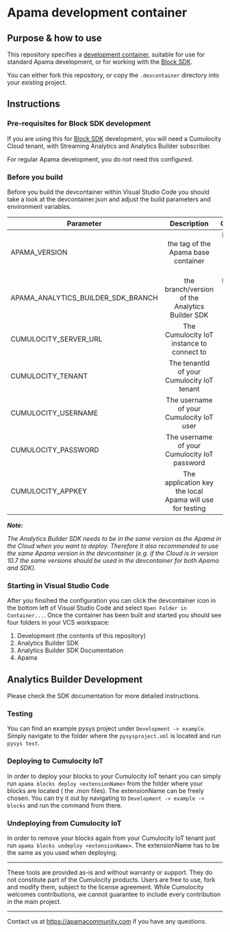 # Apama development container

## Purpose & how to use

This repository specifies a [development container](https://containers.dev/overview), suitable for use for standard Apama development, or for working with the [Block SDK](https://github.com/Cumulocity-IoT/apama-analytics-builder-block-sdk).

You can either fork this repository, or copy the `.devcontainer` directory into your existing project.


## Instructions

### Pre-requisites for Block SDK development
If you are using this for [Block SDK](https://github.com/Cumulocity-IoT/apama-analytics-builder-block-sdk) development, you will need a Cumulocity Cloud tenant, with Streaming Analytics and Analytics Builder subscriber. 

For regular Apama development, you do not need this configured.

### Before you build
Before you build the devcontainer within Visual Studio Code you should take a look at the devcontainer.json and adjust the build parameters and environment variables.

| Parameter                             | Description                                               | Comments                                      |
| -------------                         |:-------------:                                            | -----:                                        |
| APAMA_VERSION                         | the tag of the Apama base container                       | Please see docker hub for available versions  |
| APAMA_ANALYTICS_BUILDER_SDK_BRANCH    | the branch/version of the Analytics Builder SDK           | Please see [Github](https://github.com/Cumulocity-IoT/apama-analytics-builder-block-sdk) for the available branches  |
| CUMULOCITY_SERVER_URL                 | The Cumulocity IoT instance to connect to                 |                                               |
| CUMULOCITY_TENANT                     | The tenantId of your Cumulocity IoT tenant                |                                               |
| CUMULOCITY_USERNAME                   | The username of your Cumulocity IoT user                  |                                               |
| CUMULOCITY_PASSWORD                   | The username of your Cumulocity IoT password              |                                               |
| CUMULOCITY_APPKEY                     | The application key the local Apama will use for testing  |                                               |

__*Note:*__

*The Analytics Builder SDK needs to be in the same version as the Apama in the Cloud when you want to deploy. Therefore it also recommended to use the same Apama version in the devcontainer (e.g. if the Cloud is in version 10.7 the same versions should be used in the devcontainer for both Apama and SDK).*

### Starting in Visual Studio Code
After you finsihed the configuration you can click the devcontainer icon in the bottom left of Visual Studio Code and select `Open Folder in Container...`.
Once the container has been built and started you should see four folders in your VCS workspace:
1. Development (the contents of this repository)
2. Analytics Builder SDK
3. Analytics Builder SDK Documentation
4. Apama

## Analytics Builder Development

Please check the SDK documentation for more detailed instructions.

### Testing
You can find an example pysys project under `Development -> example`. Simply navigate to the folder where the `pysysproject.xml` is located and run `pysys test`.

### Deploying to Cumulocity IoT
In order to deploy your blocks to your Cumulocity IoT tenant you can simply run `apama blocks deploy <extensionName>` from the folder where your blocks are located ( the .mon files). The extensionName can be freely chosen. You can try it out by navigating to `Development -> example -> blocks` and run the command from there.

### Undeploying from Cumulocity IoT
In order to remove your blocks again from your Cumulocity IoT tenant just run `apama blocks undeploy <extensionName>`. The extensionName has to be the same as you used when deploying.

---

These tools are provided as-is and without warranty or support. They do not constitute part of the Cumulocity products. Users are free to use, fork and modify them, subject to the license agreement. While Cumulocity welcomes contributions, we cannot guarantee to include every contribution in the main project.
_____________
Contact us at https://apamacommunity.com if you have any questions.
